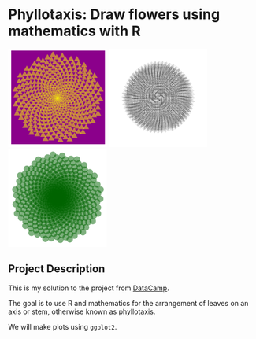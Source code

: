 # Phyllotaxis: Draw flowers using mathematics with R
                                                                                                 
<img src="phyllotaxis1.png" width="200" height="200">  <img src="phyllotaxis2.png" width="200" height="200"> <img src="phyllotaxis3.png" width="200" height="200">

## Project Description

This is my solution to the project from [DataCamp](https://www.datacamp.com).

The goal is to use R and mathematics for the arrangement of leaves on an axis or stem, otherwise known as phyllotaxis.

We will make plots using `ggplot2`.
